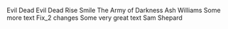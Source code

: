 Evil Dead
Evil Dead Rise
Smile
The Army of Darkness
Ash Williams
Some more text
Fix_2 changes
Some very great text
Sam Shepard
